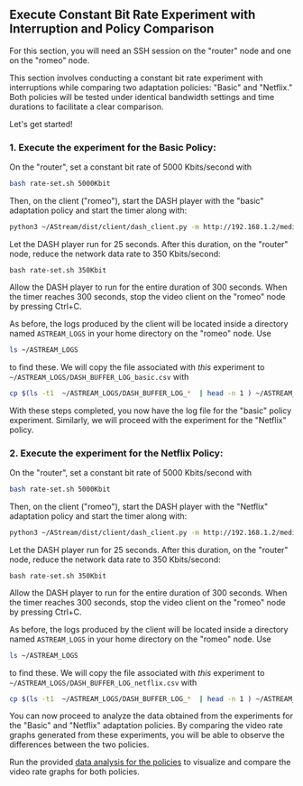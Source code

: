 ## Execute Constant Bit Rate Experiment with Interruption and Policy Comparison 

For this section, you will need an SSH session on the "router" node and one on the "romeo" node.

This section involves conducting a constant bit rate experiment with interruptions while comparing two adaptation policies: "Basic" and "Netflix." Both policies will be tested under identical bandwidth settings and time durations to facilitate a clear comparison.

Let's get started!

### 1. Execute the experiment for the Basic Policy:

On the "router", set a constant bit rate of 5000 Kbits/second with 

```bash
bash rate-set.sh 5000Kbit
```

Then, on the client ("romeo"), start the DASH player with the "basic" adaptation policy and start the timer along with:

```bash
python3 ~/AStream/dist/client/dash_client.py -m http://192.168.1.2/media/BigBuckBunny/4sec/BigBuckBunny_4s.mpd -p 'basic' -d
```

 Let the DASH player run for 25 seconds. After this duration, on the "router" node, reduce the network data rate to 350 Kbits/second:

```
bash rate-set.sh 350Kbit
```
Allow the DASH player to run for the entire duration of 300 seconds.
When the timer reaches 300 seconds, stop the video client on the "romeo" node by pressing Ctrl+C.

As before, the logs produced by the client will be located inside a directory named `ASTREAM_LOGS` in your home directory on the "romeo" node. Use 

```bash
ls ~/ASTREAM_LOGS
```

to find these. We will copy the file associated with _this_ experiment to `~/ASTREAM_LOGS/DASH_BUFFER_LOG_basic.csv` with


```bash
cp $(ls -t1  ~/ASTREAM_LOGS/DASH_BUFFER_LOG_*  | head -n 1 ) ~/ASTREAM_LOGS/DASH_BUFFER_LOG-basic.csv
```

With these steps completed, you now have the log file for the "basic" policy experiment. Similarly, we will proceed with the experiment for the "Netflix" policy.



### 2. Execute the experiment for the Netflix Policy:

On the "router", set a constant bit rate of 5000 Kbits/second with 

```bash
bash rate-set.sh 5000Kbit
```

Then, on the client ("romeo"), start the DASH player with the "Netflix" adaptation policy and start the timer along with:

```bash
python3 ~/AStream/dist/client/dash_client.py -m http://192.168.1.2/media/BigBuckBunny/4sec/BigBuckBunny_4s.mpd -p 'netflix' -d
```

 Let the DASH player run for 25 seconds. After this duration, on the "router" node, reduce the network data rate to 350 Kbits/second:

```
bash rate-set.sh 350Kbit
```
Allow the DASH player to run for the entire duration of 300 seconds.
When the timer reaches 300 seconds, stop the video client on the "romeo" node by pressing Ctrl+C.

As before, the logs produced by the client will be located inside a directory named `ASTREAM_LOGS` in your home directory on the "romeo" node. Use 

```bash
ls ~/ASTREAM_LOGS
```

to find these. We will copy the file associated with _this_ experiment to `~/ASTREAM_LOGS/DASH_BUFFER_LOG_netflix.csv` with


```bash
cp $(ls -t1  ~/ASTREAM_LOGS/DASH_BUFFER_LOG_*  | head -n 1 ) ~/ASTREAM_LOGS/DASH_BUFFER_LOG-netflix.csv
```

You can now proceed to analyze the data obtained from the experiments for the "Basic" and "Netflix" adaptation policies. By comparing the video rate graphs generated from these experiments, you will be able to observe the differences between the two policies.

Run the provided [data analysis for the policies](data_analysis_fabric_policy.ipynb) to visualize and compare the video rate graphs for both policies.